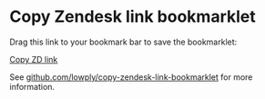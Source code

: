 # Copy Zendesk link bookmarklet

Drag this link to your bookmark bar to save the bookmarklet:

[Copy ZD link](javascript:(()=%3E%7Bconst%20e=window.location.href;if(e.indexOf(%22zendesk.com%22)%3C0)return%20console.log(%22This%20bookmarklet%20only%20works%20on%20zendesk.com.%22),!1;const%20t=document.querySelector(%22div%5Baria-label=Tabs%5D%20%5Baria-selected=true%5D%22);if(null==t)return%20console.log(%22Can't%20find%20the%20selected%20tab.%22),!1;if(%22ticket%22!=t.getAttribute(%22data-entity-type%22))return%20console.log(%22The%20selected%20tab%20is%20not%20a%20ticket%20tab.%22),!1;const%20o=t.getAttribute(%22aria-label%22).replace(/%5Eweb%20/,%22%22),n=t.getAttribute(%22data-entity-id%22);if(null==o%7C%7Cnull==n)return%20console.log(%22Can't%20find%20the%20title%20or%20ticket%20id%20of%20the%20selected%20tab.%22),!1;let%20l=document.createElement(%22textarea%22);l.value=%22%5BZD#%22+n.trim()+%22%20-%20%22+o.trim()+%22%5D(%22+e+%22)%22,document.body.appendChild(l),l.select(),document.execCommand(%22copy%22),console.log(%22Markdown%20link%20%22+l.value+%22%20has%20been%20copied%20to%20your%20clipboard!%22),l.remove()%7D)();)

See [github.com/lowply/copy-zendesk-link-bookmarklet](https://github.com/lowply/copy-zendesk-link-bookmarklet) for more information.
